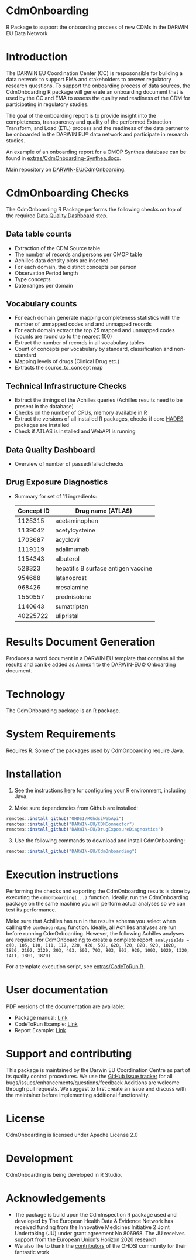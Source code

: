 # CdmOnboarding
R Package to support the onboarding process of new CDMs in the DARWIN EU Data Network

# Introduction
The DARWIN EU Coordination Center (CC) is resposonsible for building a data network to support EMA and stakeholders to answer regulatory research questions. To support the onboarding process of data sources, the CdmOnboarding R package will generate an onboarding document that is used by the CC and EMA to assess the quality and readiness of the CDM for participating in regulatory studies. 

The goal of the onboarding report is to provide insight into the completeness, transparency and quality of the performed Extraction Transform, and Load (ETL) process and the readiness of the data partner to be onboarded in the DARWIN EU® data network and participate in research studies.

An example of an onboarding report for a OMOP Synthea database can be found in [extras/CdmOnboarding-Synthea.docx](https://github.com/darwin-eu/CdmOnboarding/blob/master/extras).

Main repository on [DARWIN-EU/CdmOnboarding](https://github.com/darwin-eu/cdmonboarding).

# CdmOnboarding Checks
The CdmOnboarding R Package performs the following checks on top of the required [Data Quality Dashboard](https://github.com/OHDSI/DataQualityDashboard) step.

## Data table counts
 - Extraction of the CDM Source table
 - The number of records and persons per OMOP table
 - Achilles data density plots are inserted
 - For each domain, the distinct concepts per person
 - Observation Period length
 - Type concepts
 - Date ranges per domain

## Vocabulary counts
 - For each domain generate mapping completeness statistics with the number of unmapped codes and and unmapped records
 - For each domain extract the top 25 mapped and unmapped codes (counts are round up to the nearest 100)
 - Extract the number of records in all vocabulary tables
 - Count of concepts per vocabulary by standard, classification and non-standard
 - Mapping levels of drugs (Clinical Drug etc.)
 - Extracts the source_to_concept map

## Technical Infrastructure Checks
 - Extract the timings of the Achilles queries (Achilles results need to be present in the database)
 - Checks on the number of CPUs, memory available in R
 - Extract the versions of all installed R packages, checks if core [HADES](https://ohdsi.github.io/Hades/) packages are installed
 - Check if ATLAS is installed and WebAPI is running

## Data Quality Dashboard
 - Overview of number of passed/failed checks

## Drug Exposure Diagnostics
 - Summary for set of 11 ingredients:
 
   Concept ID | Drug name (ATLAS)
   -- | --
   1125315 | acetaminophen
   1139042 | acetylcysteine
   1703687 | acyclovir
   1119119 | adalimumab
   1154343 | albuterol
   528323 | hepatitis B surface antigen vaccine
   954688 | latanoprost
   968426 | mesalamine
   1550557 | prednisolone
   1140643 | sumatriptan
   40225722 | ulipristal

# Results Document Generation
Produces a word document in a DARWIN EU template that contains all the results and can be added as Annex 1 to the DARWIN-EU© Onboarding document.

# Technology
The CdmOnboarding package is an R package.

# System Requirements
Requires R. Some of the packages used by CdmOnboarding require Java.

# Installation

1. See the instructions [here](https://ohdsi.github.io/Hades/rSetup.html) for configuring your R environment, including Java.

2. Make sure dependencies from Github are installed:

```R
remotes::install_github("OHDSI/ROhdsiWebApi")
remotes::install_github("DARWIN-EU/CDMConnector")
remotes::install_github("DARWIN-EU/DrugExposureDiagnostics")
```

3. Use the following commands to download and install CdmOnboarding:

```R
remotes::install_github("DARWIN-EU/CdmOnboarding")
```

# Execution instructions
Performing the checks and exporting the CdmOnboarding results is done by executing the `cdmOnboarding(...)` function.
Ideally, run the CdmOnboarding package on the same machine you will perform actual analyses so we can test its performance.

Make sure that Achilles has run in the results schema you select when calling the `cdmOnboarding` function.
Ideally, all Achilles analyses are run before running CdmOnboarding. 
However, the following Achilles analyses are required for CdmOnboarding to create a complete report: 
`analysisIds = c(0, 105, 110, 111, 117, 220, 420, 502, 620, 720, 820, 920, 1020, 1820, 2102, 2120, 203, 403, 603, 703, 803, 903, 920, 1003, 1020, 1320, 1411, 1803, 1820)`

For a template execution script, see [extras/CodeToRun.R](extras/CodeToRun.R).

# User documentation
PDF versions of the documentation are available:
* Package manual: [Link](https://github.com/darwin-eu/CdmOnboarding/blob/master/extras/CdmOnboarding.pdf)
* CodeToRun Example: [Link](https://github.com/darwin-eu/CdmOnboarding/blob/master/extras/CodeToRun.R)
* Report Example: [Link](https://github.com/darwin-eu/CdmOnboarding/blob/master/extras/CdmOnboarding-Synthea.docx)

# Support and contributing
This package is maintained by the Darwin EU Coordination Centre as part of its quality control procedures.
We use the <a href="https://github.com/darwin-eu/CdmOnbording/issues">GitHub issue tracker</a> for all bugs/issues/enhancements/questions/feedback
Additions are welcome through pull requests. 
We suggest to first create an issue and discuss with the maintainer before implementing additional functionality.

# License
CdmOnboarding is licensed under Apache License 2.0

# Development
CdmOnboarding is being developed in R Studio.

# Acknowledgements
- The package is build upon the CdmInspection R package used and developed by The European Health Data & Evidence Network has received funding from the Innovative Medicines Initiative 2 Joint Undertaking (JU) under grant agreement No 806968. The JU receives support from the European Union’s Horizon 2020 research 
- We also like to thank the [contributors](https://github.com/OHDSI/Achilles/graphs/contributors) of the OHDSI community for their fantastic work
